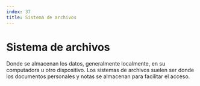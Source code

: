 ```yaml
---
index: 37
title: Sistema de archivos
---
```

# Sistema de archivos 

Donde se almacenan los datos, generalmente localmente, en su computadora u otro dispositivo. Los sistemas de archivos suelen ser donde los documentos personales y notas se almacenan para facilitar el acceso.